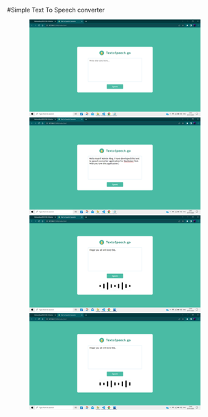 #Simple Text To Speech converter

<p align="center">
  <img src="Text-to-Speech-converter/imgs/one.png" width="400" title="hover text">
  <img src="Text-to-Speech-converter/imgs/two.png" width="400" title="hover text">
  <img src="Text-to-Speech-converter/imgs/three.png" width="400" title="hover text">
  <img src="Text-to-Speech-converter/imgs/four.png" width="400" title="hover text">
</p>
